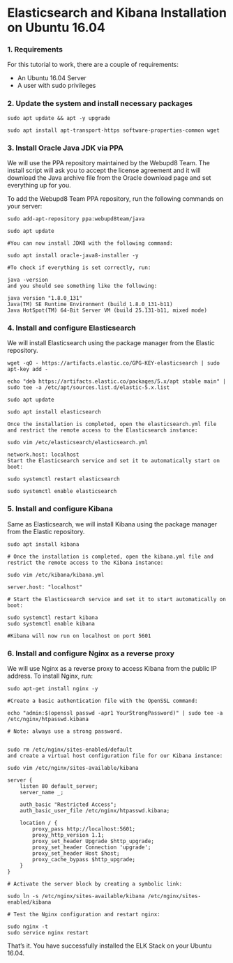 # Elasticsearch and Kibana Installation on Ubuntu 16.04

### 1. Requirements
For this tutorial to work, there are a couple of requirements:

- An Ubuntu 16.04 Server
- A user with sudo privileges

### 2. Update the system and install necessary packages
```
sudo apt update && apt -y upgrade

sudo apt install apt-transport-https software-properties-common wget
```

### 3. Install Oracle Java JDK via PPA
We will use the PPA repository maintained by the Webupd8 Team. The install script will ask you to accept the license agreement and it will download the Java archive file from the Oracle download page and set everything up for you.

To add the Webupd8 Team PPA repository, run the following commands on your server:
```
sudo add-apt-repository ppa:webupd8team/java

sudo apt update

#You can now install JDK8 with the following command:

sudo apt install oracle-java8-installer -y

#To check if everything is set correctly, run:

java -version
and you should see something like the following:

java version "1.8.0_131"
Java(TM) SE Runtime Environment (build 1.8.0_131-b11)
Java HotSpot(TM) 64-Bit Server VM (build 25.131-b11, mixed mode)
```
### 4. Install and configure Elasticsearch
We will install Elasticsearch using the package manager from the Elastic repository.
```
wget -qO - https://artifacts.elastic.co/GPG-KEY-elasticsearch | sudo apt-key add -

echo "deb https://artifacts.elastic.co/packages/5.x/apt stable main" | sudo tee -a /etc/apt/sources.list.d/elastic-5.x.list

sudo apt update

sudo apt install elasticsearch

Once the installation is completed, open the elasticsearch.yml file and restrict the remote access to the Elasticsearch instance:

sudo vim /etc/elasticsearch/elasticsearch.yml

network.host: localhost
Start the Elasticsearch service and set it to automatically start on boot:

sudo systemctl restart elasticsearch

sudo systemctl enable elasticsearch
```

### 5. Install and configure Kibana
Same as Elasticsearch, we will install Kibana using the package manager from the Elastic repository.
```
sudo apt install kibana

# Once the installation is completed, open the kibana.yml file and restrict the remote access to the Kibana instance:

sudo vim /etc/kibana/kibana.yml

server.host: "localhost"

# Start the Elasticsearch service and set it to start automatically on boot:

sudo systemctl restart kibana
sudo systemctl enable kibana

#Kibana will now run on localhost on port 5601
```

### 6. Install and configure Nginx as a reverse proxy
We will use Nginx as a reverse proxy to access Kibana from the public IP address. To install Nginx, run:
```
sudo apt-get install nginx -y

#Create a basic authentication file with the OpenSSL command:

echo "admin:$(openssl passwd -apr1 YourStrongPassword)" | sudo tee -a /etc/nginx/htpasswd.kibana

# Note: always use a strong password.


sudo rm /etc/nginx/sites-enabled/default
and create a virtual host configuration file for our Kibana instance:

sudo vim /etc/nginx/sites-available/kibana

server {
    listen 80 default_server;
    server_name _;
    
    auth_basic "Restricted Access";
    auth_basic_user_file /etc/nginx/htpasswd.kibana;
 
    location / {
        proxy_pass http://localhost:5601;
        proxy_http_version 1.1;
        proxy_set_header Upgrade $http_upgrade;
        proxy_set_header Connection 'upgrade';
        proxy_set_header Host $host;
        proxy_cache_bypass $http_upgrade;
    }
}

# Activate the server block by creating a symbolic link:

sudo ln -s /etc/nginx/sites-available/kibana /etc/nginx/sites-enabled/kibana

# Test the Nginx configuration and restart nginx:

sudo nginx -t
sudo service nginx restart
```

That’s it. You have successfully installed the ELK Stack on your Ubuntu 16.04.
